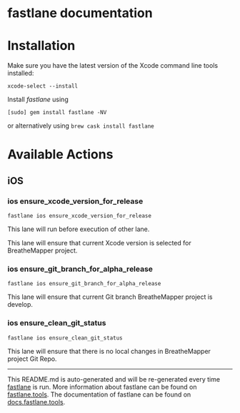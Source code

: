 fastlane documentation
================
# Installation

Make sure you have the latest version of the Xcode command line tools installed:

```
xcode-select --install
```

Install _fastlane_ using
```
[sudo] gem install fastlane -NV
```
or alternatively using `brew cask install fastlane`

# Available Actions
## iOS
### ios ensure_xcode_version_for_release
```
fastlane ios ensure_xcode_version_for_release
```
This lane will run before execution of other lane.

This lane will ensure that current Xcode version is selected for BreatheMapper project.
### ios ensure_git_branch_for_alpha_release
```
fastlane ios ensure_git_branch_for_alpha_release
```
This lane will ensure that current Git branch BreatheMapper project is develop.
### ios ensure_clean_git_status
```
fastlane ios ensure_clean_git_status
```
This lane will ensure that there is no local changes in BreatheMapper project Git Repo.

----

This README.md is auto-generated and will be re-generated every time [fastlane](https://fastlane.tools) is run.
More information about fastlane can be found on [fastlane.tools](https://fastlane.tools).
The documentation of fastlane can be found on [docs.fastlane.tools](https://docs.fastlane.tools).
